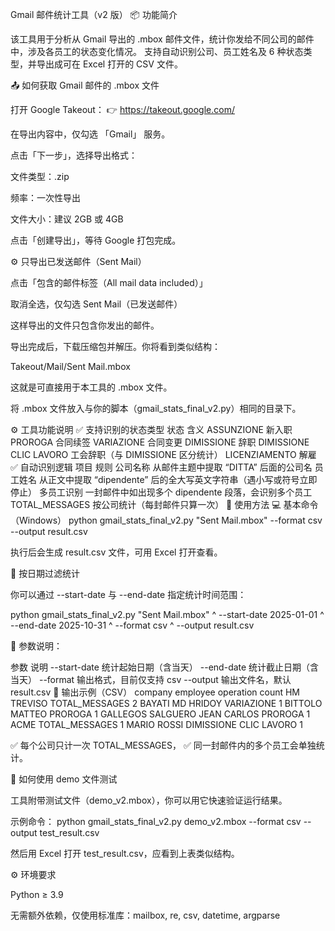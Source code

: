 Gmail 邮件统计工具（v2 版）
📦 功能简介

该工具用于分析从 Gmail 导出的 .mbox 邮件文件，统计你发给不同公司的邮件中，涉及各员工的状态变化情况。
支持自动识别公司、员工姓名及 6 种状态类型，并导出成可在 Excel 打开的 CSV 文件。

📤 如何获取 Gmail 邮件的 .mbox 文件

打开 Google Takeout：
👉 https://takeout.google.com/

在导出内容中，仅勾选 「Gmail」 服务。

点击「下一步」，选择导出格式：

文件类型：.zip

频率：一次性导出

文件大小：建议 2GB 或 4GB

点击「创建导出」，等待 Google 打包完成。

⚙️ 只导出已发送邮件（Sent Mail）

点击「包含的邮件标签（All mail data included）」

取消全选，仅勾选 Sent Mail（已发送邮件）

这样导出的文件只包含你发出的邮件。

导出完成后，下载压缩包并解压。你将看到类似结构：

Takeout/Mail/Sent Mail.mbox


这就是可直接用于本工具的 .mbox 文件。

将 .mbox 文件放入与你的脚本（gmail_stats_final_v2.py）相同的目录下。

⚙️ 工具功能说明
✅ 支持识别的状态类型
状态	含义
ASSUNZIONE	新入职
PROROGA	合同续签
VARIAZIONE	合同变更
DIMISSIONE	辞职
DIMISSIONE CLIC LAVORO	工会辞职（与 DIMISSIONE 区分统计）
LICENZIAMENTO	解雇
✅ 自动识别逻辑
项目	规则
公司名称	从邮件主题中提取 “DITTA” 后面的公司名
员工姓名	从正文中提取 “dipendente” 后的全大写英文字符串（遇小写或符号立即停止）
多员工识别	一封邮件中如出现多个 dipendente 段落，会识别多个员工
TOTAL_MESSAGES	按公司统计（每封邮件只算一次）
🧮 使用方法
💻 基本命令（Windows）
python gmail_stats_final_v2.py "Sent Mail.mbox" --format csv --output result.csv


执行后会生成 result.csv 文件，可用 Excel 打开查看。

📅 按日期过滤统计

你可以通过 --start-date 与 --end-date 指定统计时间范围：

python gmail_stats_final_v2.py "Sent Mail.mbox" ^
  --start-date 2025-01-01 ^
  --end-date 2025-10-31 ^
  --format csv ^
  --output result.csv


📘 参数说明：

参数	说明
--start-date	统计起始日期（含当天）
--end-date	统计截止日期（含当天）
--format	输出格式，目前仅支持 csv
--output	输出文件名，默认 result.csv
🧾 输出示例（CSV）
company	employee	operation	count
HM TREVISO		TOTAL_MESSAGES	2
	BAYATI MD HRIDOY	VARIAZIONE	1
	BITTOLO MATTEO	PROROGA	1
	GALLEGOS SALGUERO JEAN CARLOS	PROROGA	1
ACME		TOTAL_MESSAGES	1
	MARIO ROSSI	DIMISSIONE CLIC LAVORO	1

✅ 每个公司只计一次 TOTAL_MESSAGES，
✅ 同一封邮件内的多个员工会单独统计。

🧪 如何使用 demo 文件测试

工具附带测试文件（demo_v2.mbox），你可以用它快速验证运行结果。

示例命令：
python gmail_stats_final_v2.py demo_v2.mbox --format csv --output test_result.csv


然后用 Excel 打开 test_result.csv，应看到上表类似结构。

⚙️ 环境要求

Python ≥ 3.9

无需额外依赖，仅使用标准库：mailbox, re, csv, datetime, argparse
